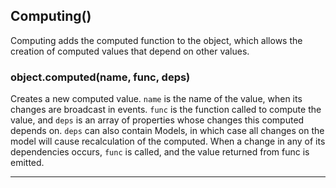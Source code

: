 ## Computing()

Computing adds the computed function to the object, which allows the creation of computed values that depend on other values.

### object.computed(name, func, deps)

Creates a new computed value. `name` is the name of the value, when its changes are broadcast in events. `func` is the function called to compute the value, and `deps` is an array of properties whose changes this computed depends on. `deps` can also contain Models, in which case all changes on the model will cause recalculation of the computed. When a change in any of its dependencies occurs, `func` is called, and the value returned from func is emitted. 

---